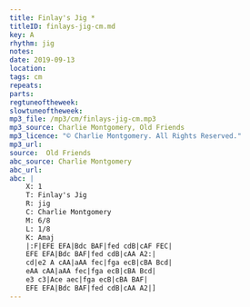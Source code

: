 ```yaml
---
title: Finlay's Jig *
titleID: finlays-jig-cm.md
key: A
rhythm: jig
notes:
date: 2019-09-13
location:
tags: cm
repeats:
parts:
regtuneoftheweek:
slowtuneoftheweek:
mp3_file: /mp3/cm/finlays-jig-cm.mp3
mp3_source: Charlie Montgomery, Old Friends
mp3_licence: "© Charlie Montgomery. All Rights Reserved."
mp3_url:
source:  Old Friends
abc_source: Charlie Montgomery
abc_url:
abc: |
    X: 1
    T: Finlay's Jig
    R: jig
    C: Charlie Montgomery
    M: 6/8
    L: 1/8
    K: Amaj
    |:F|EFE EFA|Bdc BAF|fed cdB|cAF FEC|
    EFE EFA|Bdc BAF|fed cdB|cAA A2:|
    cd|e2 A cAA|aAA fec|fga ecB|cBA Bcd|
    eAA cAA|aAA fec|fga ecB|cBA Bcd|
    e3 c3|Ace aec|fga ecB|cBA BAF|
    EFE EFA|Bdc BAF|fed cdB|cAA A2|]
---
```

